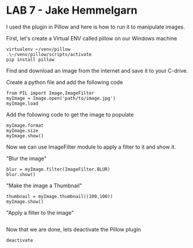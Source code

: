 # LAB 7 - Jake Hemmelgarn
I used the plugin in Pillow and here is how to run it to manipulate images. 

First, let's create a Virtual ENV called pillow on our Windows machine

```
virtualenv ~/venv/pillow
.\~/venv/pillow/scripts/activate
pip install pillow 
```

Find and download an image from the internet and save it to your C-drive. 

Create a python file and add the following code

```
from PIL import Image,ImageFilter
myImage = Image.open('path/to/image.jpg')
myImage.load
```

Add the following code to get the image to populate

```
myImage.format
myImage.size
myImage.show()
```

Now we can use ImageFilter module to apply a filter to it and show it.

"Blur the image"
```
blur = myImage.filter(ImageFilter.BLUR)
blur.show()
```

"Make the image a Thumbnail"
```
thumbnail = myImage.thumbnail((100,100))
myImage.show()
```

"Apply a filter to the image"
```

```

Now that we are done, lets deactivate the Pillow plugin

```
deactivate
```
